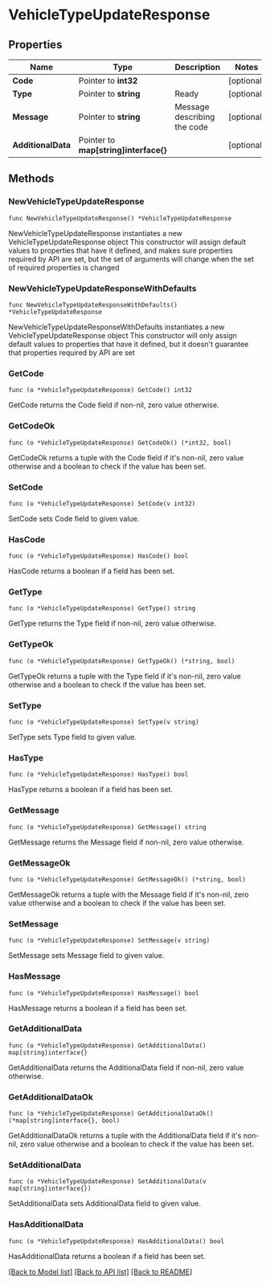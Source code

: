 # VehicleTypeUpdateResponse

## Properties

Name | Type | Description | Notes
------------ | ------------- | ------------- | -------------
**Code** | Pointer to **int32** |  | [optional] 
**Type** | Pointer to **string** | Ready | [optional] 
**Message** | Pointer to **string** | Message describing the code | [optional] 
**AdditionalData** | Pointer to **map[string]interface{}** |  | [optional] 

## Methods

### NewVehicleTypeUpdateResponse

`func NewVehicleTypeUpdateResponse() *VehicleTypeUpdateResponse`

NewVehicleTypeUpdateResponse instantiates a new VehicleTypeUpdateResponse object
This constructor will assign default values to properties that have it defined,
and makes sure properties required by API are set, but the set of arguments
will change when the set of required properties is changed

### NewVehicleTypeUpdateResponseWithDefaults

`func NewVehicleTypeUpdateResponseWithDefaults() *VehicleTypeUpdateResponse`

NewVehicleTypeUpdateResponseWithDefaults instantiates a new VehicleTypeUpdateResponse object
This constructor will only assign default values to properties that have it defined,
but it doesn't guarantee that properties required by API are set

### GetCode

`func (o *VehicleTypeUpdateResponse) GetCode() int32`

GetCode returns the Code field if non-nil, zero value otherwise.

### GetCodeOk

`func (o *VehicleTypeUpdateResponse) GetCodeOk() (*int32, bool)`

GetCodeOk returns a tuple with the Code field if it's non-nil, zero value otherwise
and a boolean to check if the value has been set.

### SetCode

`func (o *VehicleTypeUpdateResponse) SetCode(v int32)`

SetCode sets Code field to given value.

### HasCode

`func (o *VehicleTypeUpdateResponse) HasCode() bool`

HasCode returns a boolean if a field has been set.

### GetType

`func (o *VehicleTypeUpdateResponse) GetType() string`

GetType returns the Type field if non-nil, zero value otherwise.

### GetTypeOk

`func (o *VehicleTypeUpdateResponse) GetTypeOk() (*string, bool)`

GetTypeOk returns a tuple with the Type field if it's non-nil, zero value otherwise
and a boolean to check if the value has been set.

### SetType

`func (o *VehicleTypeUpdateResponse) SetType(v string)`

SetType sets Type field to given value.

### HasType

`func (o *VehicleTypeUpdateResponse) HasType() bool`

HasType returns a boolean if a field has been set.

### GetMessage

`func (o *VehicleTypeUpdateResponse) GetMessage() string`

GetMessage returns the Message field if non-nil, zero value otherwise.

### GetMessageOk

`func (o *VehicleTypeUpdateResponse) GetMessageOk() (*string, bool)`

GetMessageOk returns a tuple with the Message field if it's non-nil, zero value otherwise
and a boolean to check if the value has been set.

### SetMessage

`func (o *VehicleTypeUpdateResponse) SetMessage(v string)`

SetMessage sets Message field to given value.

### HasMessage

`func (o *VehicleTypeUpdateResponse) HasMessage() bool`

HasMessage returns a boolean if a field has been set.

### GetAdditionalData

`func (o *VehicleTypeUpdateResponse) GetAdditionalData() map[string]interface{}`

GetAdditionalData returns the AdditionalData field if non-nil, zero value otherwise.

### GetAdditionalDataOk

`func (o *VehicleTypeUpdateResponse) GetAdditionalDataOk() (*map[string]interface{}, bool)`

GetAdditionalDataOk returns a tuple with the AdditionalData field if it's non-nil, zero value otherwise
and a boolean to check if the value has been set.

### SetAdditionalData

`func (o *VehicleTypeUpdateResponse) SetAdditionalData(v map[string]interface{})`

SetAdditionalData sets AdditionalData field to given value.

### HasAdditionalData

`func (o *VehicleTypeUpdateResponse) HasAdditionalData() bool`

HasAdditionalData returns a boolean if a field has been set.


[[Back to Model list]](../README.md#documentation-for-models) [[Back to API list]](../README.md#documentation-for-api-endpoints) [[Back to README]](../README.md)


